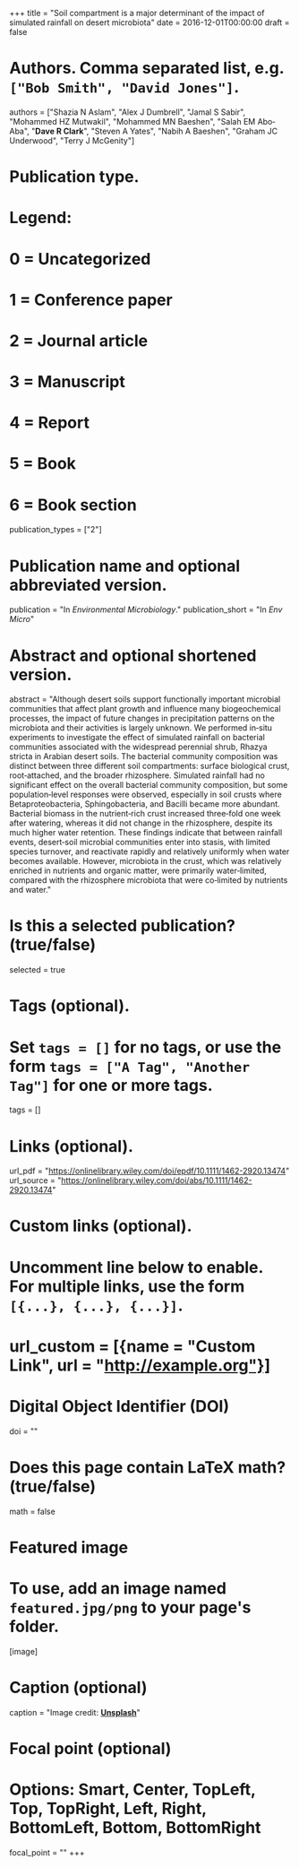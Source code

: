 +++
title = "Soil compartment is a major determinant of the impact of simulated rainfall on desert microbiota"
date = 2016-12-01T00:00:00
draft = false

# Authors. Comma separated list, e.g. `["Bob Smith", "David Jones"]`.
authors = ["Shazia N Aslam", "Alex J Dumbrell", "Jamal S Sabir", "Mohammed HZ Mutwakil", "Mohammed MN Baeshen", "Salah EM Abo‐Aba", "**Dave R Clark**", "Steven A Yates", "Nabih A Baeshen", "Graham JC Underwood", "Terry J McGenity"]

# Publication type.
# Legend:
# 0 = Uncategorized
# 1 = Conference paper
# 2 = Journal article
# 3 = Manuscript
# 4 = Report
# 5 = Book
# 6 = Book section
publication_types = ["2"]

# Publication name and optional abbreviated version.
publication = "In *Environmental Microbiology*."
publication_short = "In *Env Micro*"

# Abstract and optional shortened version.
abstract = "Although desert soils support functionally important microbial communities that affect plant growth and influence many biogeochemical processes, the impact of future changes in precipitation patterns on the microbiota and their activities is largely unknown. We performed in‐situ experiments to investigate the effect of simulated rainfall on bacterial communities associated with the widespread perennial shrub, Rhazya stricta in Arabian desert soils. The bacterial community composition was distinct between three different soil compartments: surface biological crust, root‐attached, and the broader rhizosphere. Simulated rainfall had no significant effect on the overall bacterial community composition, but some population‐level responses were observed, especially in soil crusts where Betaproteobacteria, Sphingobacteria, and Bacilli became more abundant. Bacterial biomass in the nutrient‐rich crust increased three‐fold one week after watering, whereas it did not change in the rhizosphere, despite its much higher water retention. These findings indicate that between rainfall events, desert‐soil microbial communities enter into stasis, with limited species turnover, and reactivate rapidly and relatively uniformly when water becomes available. However, microbiota in the crust, which was relatively enriched in nutrients and organic matter, were primarily water‐limited, compared with the rhizosphere microbiota that were co‐limited by nutrients and water."

# Is this a selected publication? (true/false)
selected = true

# Tags (optional).
#   Set `tags = []` for no tags, or use the form `tags = ["A Tag", "Another Tag"]` for one or more tags.
tags = []

# Links (optional).
url_pdf = "https://onlinelibrary.wiley.com/doi/epdf/10.1111/1462-2920.13474"
url_source = "https://onlinelibrary.wiley.com/doi/abs/10.1111/1462-2920.13474"

# Custom links (optional).
#   Uncomment line below to enable. For multiple links, use the form `[{...}, {...}, {...}]`.
# url_custom = [{name = "Custom Link", url = "http://example.org"}]

# Digital Object Identifier (DOI)
doi = ""

# Does this page contain LaTeX math? (true/false)
math = false

# Featured image
# To use, add an image named `featured.jpg/png` to your page's folder.
[image]
  # Caption (optional)
  caption = "Image credit: [**Unsplash**](https://unsplash.com/photos/pLCdAaMFLTE)"

  # Focal point (optional)
  # Options: Smart, Center, TopLeft, Top, TopRight, Left, Right, BottomLeft, Bottom, BottomRight
  focal_point = ""
+++
